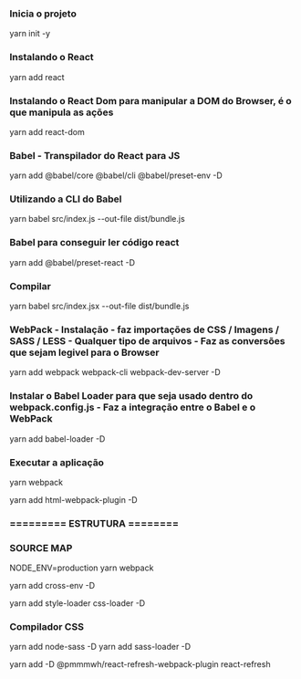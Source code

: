 ### Inicia o projeto 
yarn init -y 

### Instalando o React 
yarn add react

### Instalando o React Dom para manipular a DOM do Browser, é o que manipula as ações 
yarn add react-dom

### Babel - Transpilador do React para JS 
yarn add @babel/core @babel/cli @babel/preset-env -D

### Utilizando a CLI do Babel
yarn babel src/index.js --out-file dist/bundle.js

### Babel para conseguir ler código react
yarn add @babel/preset-react -D

### Compilar
yarn babel src/index.jsx --out-file dist/bundle.js

### WebPack - Instalação - faz importações de CSS / Imagens / SASS / LESS - Qualquer tipo de arquivos - Faz as conversões que sejam legivel para o Browser 
yarn add webpack webpack-cli webpack-dev-server -D

### Instalar o Babel Loader  para que seja usado dentro do webpack.config.js  - Faz a integração entre o Babel e  o WebPack 
yarn add babel-loader -D

### Executar a aplicação 
yarn webpack

yarn add html-webpack-plugin -D

### ========= ESTRUTURA ======== 

### SOURCE MAP 
NODE_ENV=production yarn webpack

yarn add cross-env -D

yarn add style-loader css-loader -D

### Compilador CSS 
yarn add node-sass -D 
yarn add sass-loader -D

yarn add -D @pmmmwh/react-refresh-webpack-plugin react-refresh